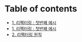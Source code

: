 # Table of contents

* [1. 리펙터링 : 첫번째 예시](README.md)
* [1. 리펙터링 : 첫번째 예시](1.refactoring.md)
* [2. 리팩터링 원칙](2.refactoring-principal.md)

